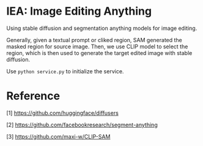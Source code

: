 # IEA: Image Editing Anything


Using stable diffusion and segmentation anything models for image editing. 

Generally, given a textual prompt or cliked region, SAM generated the masked region for source image. Then, we use CLIP model to select the region, which is then used to generate the target edited image with stable diffusion.

Use ```python service.py``` to initialize the service. 




# Reference 

[1] https://github.com/huggingface/diffusers 

[2] https://github.com/facebookresearch/segment-anything

[3] https://github.com/maxi-w/CLIP-SAM
